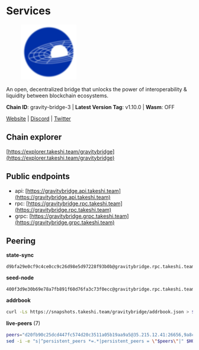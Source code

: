 # Services

<figure><img src="https://github.com/takeshi-val/Logo/raw/main/gravitybridge.png" width="150" alt=""><figcaption></figcaption></figure>

An open, decentralized bridge that unlocks the power of  interoperability & liquidity between blockchain ecosystems.

**Chain ID**: gravity-bridge-3 | **Latest Version Tag**: v1.10.0 | **Wasm**: OFF

[Website](https://www.gravitybridge.net) | [Discord](https://discord.gg/ARV8dTSjAk) | [Twitter](https://twitter.com/gravity_bridge)

## Chain explorer
[https://explorer.takeshi.team/gravitybridge](https://explorer.takeshi.team/gravitybridge)

## Public endpoints

* api: [https://gravitybridge.api.takeshi.team](https://gravitybridge.api.takeshi.team)
* rpc: [https://gravitybridge.rpc.takeshi.team](https://gravitybridge.rpc.takeshi.team)
* grpc: [https://gravitybridge.grpc.takeshi.team](https://gravitybridge.grpc.takeshi.team)

## Peering

**state-sync**

```text
d9bfa29e0cf9c4ce0cc9c26d98e5d97228f93b0b@gravitybridge.rpc.takeshi.team:26656
```

**seed-node**

```text
400f3d9e30b69e78a7fb891f60d76fa3c73f0ecc@gravitybridge.rpc.takeshi.team:26659
```

**addrbook**
```bash
curl -Ls https://snapshots.takeshi.team/gravitybridge/addrbook.json > $HOME/.gravity/config/addrbook.json
```

**live-peers** (7)
```bash
peers="d20fb90c25dcd447fc574d20c3511a05b19aa9a5@35.215.12.41:26656,9a8c4af7574a5d1fcd5e89f755348c7b6df3b4be@142.132.158.93:14256,decc9e5b4f785a5b0b2cb6c0fe5b341ebc5d7211@136.244.112.224:26656,46374f308b7cbf6a8d8242bad8666760b433cb9d@62.171.164.145:26656,d9bfa29e0cf9c4ce0cc9c26d98e5d97228f93b0b@65.109.88.38:26656,ca9d9d0605f178fbba3bdf92e13719ab9dce0fc7@23.88.59.82:26656,df243a4c65b436fb4c81bf71b83ce9de865fea5a@213.239.207.165:26656"
sed -i -e "s|^persistent_peers *=.*|persistent_peers = \"$peers\"|" $HOME/.gravity/config/config.toml
```
